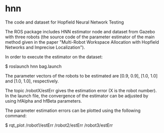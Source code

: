 # hnn
The code and dataset for Hopfield Neural Network Testing

The ROS package includes HNN estimator node and dataset from Gazebo with three robots (the source code of the parameter estimator of the main method given in the paper "Multi-Robot Workspace Allocation with Hopfield Networks and Imprecise Localization").

In order to execute the estimator on the dataset:

$ roslaunch hnn bag.launch 

The parameter vectors of the robots to be estimated are [0.9, 0.9], [1.0, 1.0] and [1.0, 1.0], respectively.

The topic /robotX/estErr gives the estimation error (X is the robot number). In the launch file, the convergence of the estimator can be adjusted by using hfAlpha and hfBeta parameters.

The parameter estimation errors can be plotted using the following command:

$ rqt_plot /robot1/estErr /robot2/estErr /robot3/estErr 

